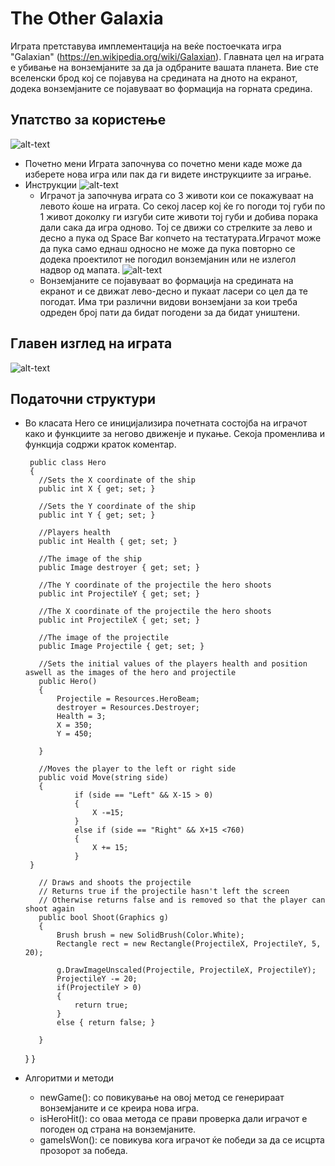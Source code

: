 # The Other Galaxia

Играта претставува имплементација на веќе постоечката игра "Galaxian" (https://en.wikipedia.org/wiki/Galaxian). Главната цел на играта е убивање на вонземјаните за да ја одбраните вашата планета. Вие сте вселенски брод кој се појавува на средината на дното на екранот, додека вонземјаните се појавуваат во формација на горната средина.

## Упатство за користење
![alt-text](https://i.imgur.com/YW40q9p.png)
 - Почетно мени
 Играта започнува со почетно мени каде може да изберете нова игра или пак да ги видете инструкциите за играње.
 - Инструкции
 ![alt-text](https://i.imgur.com/2JzcsVG.png)
      -	Играчот ја започнува играта со 3 животи кои се покажуваат на левото ќоше на играта. Со секој ласер кој ќе го погоди тој губи по 1 живот доколку ги изгуби сите животи тој губи и добива порака дали сака да игра одново. Тој се движи со стрелките за лево и десно а пука од Space Bar копчето на тестатурата.Играчот може да пука само еднаш односно не може да пука повторно се додека проектилот не погодил вонземјанин или не излегол надвор од мапата.
![alt-text](https://i.imgur.com/3Q0w695.png)
     - Вонземјаните се појавуваат во формација на средината на екранот и се движат лево-десно и пукаат ласери со цел да те погодат. Има три различни видови вонземјани за кои треба одреден број пати да бидат погодени за да бидат уништени.

## Главен изглед на играта
![alt-text](https://i.imgur.com/j3hxtWq.png)

## Податочни структури

 - Во класата Hero се иницијализира почетната состојба на играчот како и функциите за негово движенје и пукање. Секоја променлива и функција содржи краток коментар.

        public class Hero
        {
          //Sets the X coordinate of the ship
          public int X { get; set; }
        
          //Sets the Y coordinate of the ship
          public int Y { get; set; }
        
          //Players health
          public int Health { get; set; }
        
          //The image of the ship
          public Image destroyer { get; set; }
        
          //The Y coordinate of the projectile the hero shoots
          public int ProjectileY { get; set; }
        
          //The X coordinate of the projectile the hero shoots
          public int ProjectileX { get; set; }
        
          //The image of the projectile
          public Image Projectile { get; set; }

          //Sets the initial values of the players health and position aswell as the images of the hero and projectile
          public Hero()
          {
              Projectile = Resources.HeroBeam;
              destroyer = Resources.Destroyer;
              Health = 3;
              X = 350;
              Y = 450;
            
          }

          //Moves the player to the left or right side
          public void Move(string side)
          {
                  if (side == "Left" && X-15 > 0)
                  {
                      X -=15;
                  }
                  else if (side == "Right" && X+15 <760)
                  {
                      X += 15;
                  }
        }

          // Draws and shoots the projectile
          // Returns true if the projectile hasn't left the screen
          // Otherwise returns false and is removed so that the player can shoot again
          public bool Shoot(Graphics g)
          {
              Brush brush = new SolidBrush(Color.White);           
              Rectangle rect = new Rectangle(ProjectileX, ProjectileY, 5, 20);

              g.DrawImageUnscaled(Projectile, ProjectileX, ProjectileY);
              ProjectileY -= 20;
              if(ProjectileY > 0)
              {
                  return true;
              }
              else { return false; }
            
          }
      }
  }


 - Алгоритми и методи
   - newGame(): со повикување на овој метод се генерираат вонземјаните и се креира нова игра.
   - isHeroHit(): со оваа метода се прави проверка дали играчот е погоден од страна на вонземјаните.
   - gameIsWon(): се повикува кога играчот ќе победи за да се исцрта прозорот за победа.
